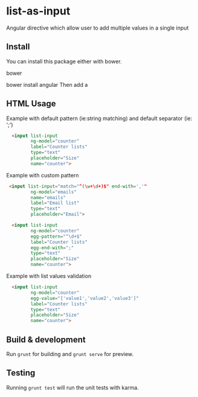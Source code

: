 # list-as-input
Angular directive which allow user to add multiple values in a single input

## Install

You can install this package either with bower.

bower

bower install angular
Then add a <script> to your index.html:

<script src="/bower_components/egg-list-as-input/dist/egg-list-as-input.min.js"></script>


## HTML Usage

Example with default pattern (ie:string matching) and default separator (ie: ';')

```html
  <input list-input
         ng-model="counter"
         label="Counter lists"
         type="text"
         placeholder="Size"
         name="counter">
```

Example with custom pattern

```html
 <input list-input="match="^(\w+\d+)$" end-with=','"
         ng-model="emails"
         name="emails"
         label="Email list"
         type="text"
         placeholder="Email">
```



```html
  <input list-input
         ng-model="counter"
         egg-pattern="^\d+$"
         label="Counter lists"
         egg-end-with=";"
         type="text"
         placeholder="Size"
         name="counter">
```

Example with list values validation

```html
  <input list-input
         ng-model="counter"
         egg-value="['value1','value2','value3']"
         label="Counter lists"
         type="text"
         placeholder="Size"
         name="counter">
```

  
## Build & development

Run `grunt` for building and `grunt serve` for preview.

## Testing

Running `grunt test` will run the unit tests with karma.

